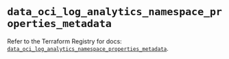 # `data_oci_log_analytics_namespace_properties_metadata`

Refer to the Terraform Registry for docs: [`data_oci_log_analytics_namespace_properties_metadata`](https://registry.terraform.io/providers/oracle/oci/6.18.0/docs/data-sources/log_analytics_namespace_properties_metadata).

